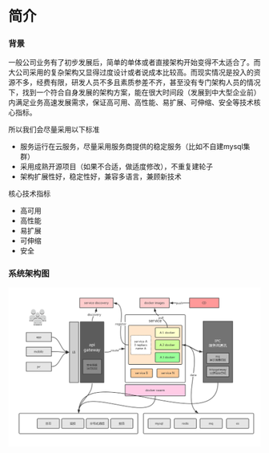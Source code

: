 # 简介

### 背景
一般公司业务有了初步发展后，简单的单体或者直接架构开始变得不太适合了。而大公司采用的复杂架构又显得过度设计或者说成本比较高。而现实情况是投入的资源不多，经费有限，研发人员不多且素质参差不齐，甚至没有专门架构人员的情况下，找到一个符合自身发展的架构方案，能在很大时间段（发展到中大型企业前）内满足业务高速发展需求，保证高可用、高性能、易扩展、可伸缩、安全等技术核心指标。

所以我们会尽量采用以下标准

- 服务运行在云服务，尽量采用服务商提供的稳定服务（比如不自建mysql集群）
- 采用成熟开源项目（如果不合适，做适度修改），不重复建轮子
- 架构扩展性好，稳定性好，兼容多语言，兼顾新技术

核心技术指标

* 高可用
* 高性能
* 易扩展
* 可伸缩
* 安全

### 系统架构图
![](/images/整体架构.png)

